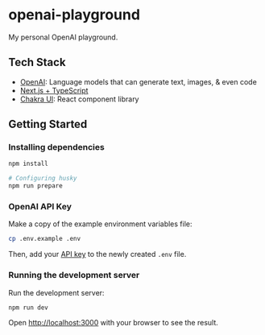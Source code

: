 # openai-playground

My personal OpenAI playground.

## Tech Stack

- [OpenAI](https://beta.openai.com/overview): Language models that can generate text, images, & even code
- [Next.js + TypeScript](https://github.com/estherjk/next-ts-template)
- [Chakra UI](https://chakra-ui.com/): React component library

## Getting Started

### Installing dependencies

```bash
npm install

# Configuring husky
npm run prepare
```

### OpenAI API Key

Make a copy of the example environment variables file:

```bash
cp .env.example .env
```

Then, add your [API key](https://beta.openai.com/account/api-keys) to the newly created `.env` file.

### Running the development server

Run the development server:

```bash
npm run dev
```

Open [http://localhost:3000](http://localhost:3000) with your browser to see the result.
